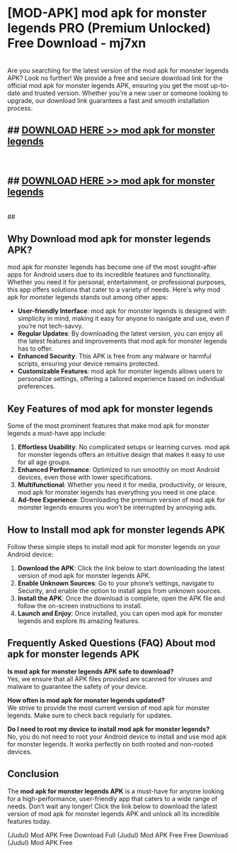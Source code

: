 # [MOD-APK] mod apk for monster legends PRO (Premium Unlocked) Free Download - mj7xn <br>
<br>
Are you searching for the latest version of the mod apk for monster legends APK? Look no further! We provide a free and secure download link for the official mod apk for monster legends APK, ensuring you get the most up-to-date and trusted version. Whether you're a new user or someone looking to upgrade, our download link guarantees a fast and smooth installation process.


## ##  [DOWNLOAD HERE >> mod apk for monster legends](http://freeplayer.one?title=mod_apk_for_monster_legends&ref=M3)
  <br>

##  ## [DOWNLOAD HERE >> mod apk for monster legends](http://freeplayer.one?title=mod_apk_for_monster_legends&ref=M3)
  <br>
  ##



## Why Download mod apk for monster legends APK?

mod apk for monster legends has become one of the most sought-after apps for Android users due to its incredible features and functionality. Whether you need it for personal, entertainment, or professional purposes, this app offers solutions that cater to a variety of needs. Here's why mod apk for monster legends stands out among other apps:

- **User-friendly Interface**: mod apk for monster legends is designed with simplicity in mind, making it easy for anyone to navigate and use, even if you’re not tech-savvy.
- **Regular Updates**: By downloading the latest version, you can enjoy all the latest features and improvements that mod apk for monster legends has to offer.
- **Enhanced Security**: This APK is free from any malware or harmful scripts, ensuring your device remains protected.
- **Customizable Features**: mod apk for monster legends allows users to personalize settings, offering a tailored experience based on individual preferences.

## Key Features of mod apk for monster legends

Some of the most prominent features that make mod apk for monster legends a must-have app include:

1. **Effortless Usability**: No complicated setups or learning curves. mod apk for monster legends offers an intuitive design that makes it easy to use for all age groups.
2. **Enhanced Performance**: Optimized to run smoothly on most Android devices, even those with lower specifications.
3. **Multifunctional**: Whether you need it for media, productivity, or leisure, mod apk for monster legends has everything you need in one place.
4. **Ad-free Experience**: Downloading the premium version of mod apk for monster legends ensures you won’t be interrupted by annoying ads.

## How to Install mod apk for monster legends APK

Follow these simple steps to install mod apk for monster legends on your Android device:

1. **Download the APK**: Click the link below to start downloading the latest version of mod apk for monster legends APK.
2. **Enable Unknown Sources**: Go to your phone’s settings, navigate to Security, and enable the option to install apps from unknown sources.
3. **Install the APK**: Once the download is complete, open the APK file and follow the on-screen instructions to install.
4. **Launch and Enjoy**: Once installed, you can open mod apk for monster legends and explore its amazing features.

## Frequently Asked Questions (FAQ) About mod apk for monster legends APK

**Is mod apk for monster legends APK safe to download?**  
Yes, we ensure that all APK files provided are scanned for viruses and malware to guarantee the safety of your device.

**How often is mod apk for monster legends updated?**  
We strive to provide the most current version of mod apk for monster legends. Make sure to check back regularly for updates.

**Do I need to root my device to install mod apk for monster legends?**  
No, you do not need to root your Android device to install and use mod apk for monster legends. It works perfectly on both rooted and non-rooted devices.

## Conclusion

The **mod apk for monster legends APK** is a must-have for anyone looking for a high-performance, user-friendly app that caters to a wide range of needs. Don’t wait any longer! Click the link below to download the latest version of mod apk for monster legends APK and unlock all its incredible features today.

{Judul} Mod APK Free
Download Full {Judul} Mod APK Free
Free Download {Judul} Mod APK Free

